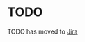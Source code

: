 # TODO

TODO has moved to [Jira](https://linuxdojo.atlassian.net/jira/software/projects/EVON/boards/4/backlog)
